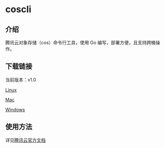 # coscli

## 介绍

腾讯云对象存储（cos）命令行工具，使用 Go 编写，部署方便，且支持跨桶操作。

## 下载链接

当前版本：v1.0

[Linux](https://github.com/tencentyun/coscli/releases/download/v1.0/coscli-linux)

[Mac](https://github.com/tencentyun/coscli/releases/download/v1.0/coscli-mac)

[Windows](https://github.com/tencentyun/coscli/releases/download/v1.0/coscli-windows.exe)

## 使用方法

详见[腾讯云官方文档](https://cloud.tencent.com/document/product/436/63143)

